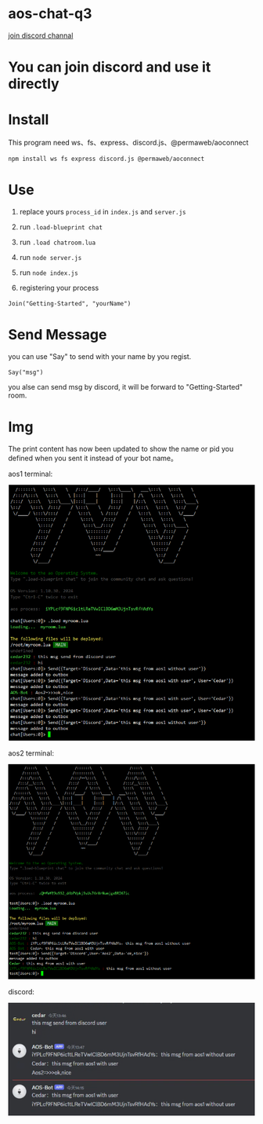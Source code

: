 # aos-chat-q3

[join discord channal](https://discord.gg/VBVmJfr5)

<h1>You can join discord and use it directly</h1>

<h1> Install </h1>

This program need ws、fs、express、discord.js、@permaweb/aoconnect

`npm install ws fs express discord.js @permaweb/aoconnect`

<h1> Use </h1>

1. replace yours `process_id` in `index.js` and `server.js`

2. run `.load-blueprint chat` 

3. run `.load chatroom.lua`

4. run `node server.js`
   
5. run `node index.js`

6. registering your process

`Join("Getting-Started", "yourName")`
   

<h1>Send Message</h1>

you can use "Say" to send with your name by you regist.

`Say("msg")`

you alse can send msg by discord, it will be forward to "Getting-Started" room.


<h1> Img </h1>
The print content has now been updated to show the name or pid you defined when you sent it instead of your bot name。

aos1 terminal:

![aos1.png](img%2Faos1.png)

aos2 terminal:

![aos2.png](img%2Faos2.png)

discord:

![discord.png](img%2Fdiscord.png)
